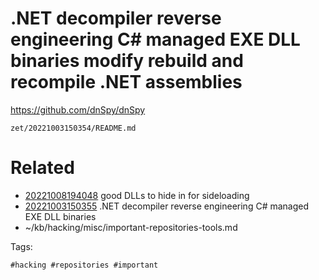 # .NET decompiler reverse engineering C# managed EXE DLL binaries modify rebuild and recompile .NET assemblies
https://github.com/dnSpy/dnSpy

` zet/20221003150354/README.md `

# Related

- [20221008194048](/zet/20221008194048/README.md) good DLLs to hide in for sideloading
- [20221003150355](/zet/20221003150355/README.md) .NET decompiler reverse engineering C# managed EXE DLL binaries
- ~/kb/hacking/misc/important-repositories-tools.md

Tags:

    #hacking #repositories #important 
